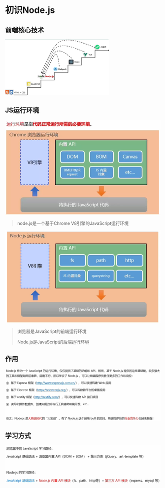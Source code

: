 # 初识Node.js

## 前端核心技术

<img src="img/1.初识Node.js/image-20230703150705427.png" alt="image-20230703150705427" style="zoom: 33%;" />

## JS运行环境

<img src="img/1.初识Node.js/image-20230702095641196.png" alt="image-20230702095641196" style="zoom:67%;" />

> node.js是一个基于Chrome V8引擎的JavaScript运行环境

<img src="img/1.初识Node.js/image-20230702100010868.png" alt="image-20230702100010868" style="zoom:67%;" />

> 浏览器是JavaScript的前端运行环境
>
> Node.js是JavaScript的后端运行环境

## 作用

<img src="img/1.初识Node.js/image-20230702100411937.png" alt="image-20230702100411937" style="zoom:67%;" />

## 学习方式

<img src="img/1.初识Node.js/image-20230702100555653.png" alt="image-20230702100555653" style="zoom: 67%;" />